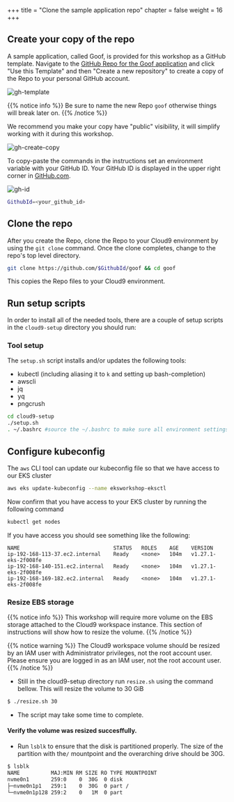 +++
title = "Clone the sample application repo"
chapter = false
weight = 16
+++

## Create your copy of the repo

A sample application, called Goof, is provided for this workshop as a GitHub template. Navigate to the [GitHub Repo for the Goof application](https://github.com/snyk-partners/goof) and click "Use this Template" and then "Create a new repository" to create a copy of the Repo to your personal GitHub account. 


![gh-template](/images/gh-use-template.png)

{{% notice info %}}
Be sure to name the new Repo `goof` otherwise things will break later on.
{{% /notice %}}

We recommend you make your copy have "public" visibility, it will simplify working with it during this workshop.

![gh-create-copy](/images/gh-create-copy.png)

To copy-paste the commands in the instructions set an environment variable with your GitHub ID. Your GitHub ID is displayed in the upper right corner in [GitHub.com](github.com).

![gh-id](/images/gh-id.png)

```sh
GithubId=<your_github_id>
```

## Clone the repo
After you create the Repo, clone the Repo to your Cloud9 environment by using the `git clone` command. Once the clone completes, change to the repo's top level directory. 

```sh
git clone https://github.com/$GithubId/goof && cd goof
```

This copies the Repo files to your Cloud9 environment. 

## Run setup scripts
In order to install all of the needed tools, there are a couple of setup scripts in the `cloud9-setup` directory you should run:

### Tool setup
The `setup.sh` script installs and/or updates the following tools:

* kubectl (including aliasing it to `k` and setting up bash-completion)
* awscli
* jq
* yq
* pngcrush

```sh
cd cloud9-setup
./setup.sh
. ~/.bashrc #source the ~/.bashrc to make sure all environment settings are in place
```

## Configure kubeconfig
The `aws` CLI tool can update our kubeconfig file so that we have access to our EKS cluster
      
```sh
aws eks update-kubeconfig --name eksworkshop-eksctl
```

Now confirm that you have access to your EKS cluster by running the following command

```sh
kubectl get nodes
```

If you have access you should see something like the following:

```
NAME                              STATUS   ROLES    AGE    VERSION
ip-192-168-113-37.ec2.internal    Ready    <none>   104m   v1.27.1-eks-2f008fe
ip-192-168-140-151.ec2.internal   Ready    <none>   104m   v1.27.1-eks-2f008fe
ip-192-168-169-182.ec2.internal   Ready    <none>   104m   v1.27.1-eks-2f008fe
```

### Resize EBS storage

{{% notice info %}}
This workshop will require more volume on the EBS storage attached to the Cloud9 workspace instance. This section of instructions will show how to resize the volume.
{{% /notice %}}

{{% notice warning %}}
The Cloud9 workspace volume should be resized by an IAM user with Administrator privileges,
not the root account user. Please ensure you are logged in as an IAM user, not the root
account user.
{{% /notice %}}

- Still in the cloud9-setup directory run `resize.sh` using the command bellow. This will resize the volume to 30 GiB
```bash
$ ./resize.sh 30
```
- The script may take some time to complete. 

#### Verify the volume was resized succesffully. 
- Run `lsblk` to ensure that the disk is partitioned properly. The size of the partition with the`/` mountpoint and the overarching drive should be 30G.
```bash
$ lsblk
NAME          MAJ:MIN RM SIZE RO TYPE MOUNTPOINT
nvme0n1       259:0    0  30G  0 disk 
├─nvme0n1p1   259:1    0  30G  0 part /
└─nvme0n1p128 259:2    0   1M  0 part 
```